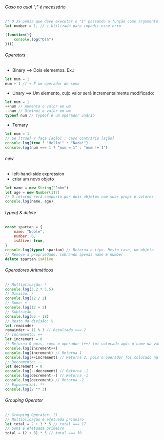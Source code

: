 
###### Caso no qual ";"  é necessário
```js
/* O JS pensa que deve executar o "1" passando a função como argumento e recebendo de volta outra função */
let number = 1; // ; Utilizado para impedir esse erro

(function(){
	console.log("Olá")
})()
```

###### Operators
- Binary ==> Dois elementos. Ex.: 
```js
let num = 1
num + 1 // + É um operador de soma
```
- Unary ==> Um elemento, cujo valor será incrementalmente modificado:
```js
let num = 1
++num // Aumenta o valor em um
--num // Diminui o valor em um
typeof num // typeof é um operador unário
```
- Ternary
```js
let num = 1
// Se [true] ? faça [ação] : caso contrário [ação]
console.log(true ? "Hello!" : "Nada!")
console.log(num === 1 ? "num = 1" : "num != 1")
```

###### new
- left-hand-side expression
- criar um novo objeto
```js
let name = new String("John")
let age = new Number(117)
// O retorno será composto por dois objetos com suas props e valores
console.log(name, age)
```

###### typeof & delete
```js
const spartan = {
	name: "Noble",
	number: 6,
	isAlive: true,
}
console.log(typeof spartan) // Retorna o tipo. Neste caso, um objeto
// Remove a propriedade, sobrando apenas name & number
delete spartan.isAlive
```

###### Operadores Aritméticos
```js
// Multiplicação: *
console.log(3.2 * 5.5)
// Divisão: /
console.log(12 / 2)
// Soma: +
console.log(12 + 2)
// Subtração
console.log(65 - 18)
// Resto da divisão: %
let remainder
remainder = 11 % 3 // Resultado === 2
// Incremento: ++
let increment = 0
/* Retorna 0 pois, como o operador (++) foi colocado após o nome da variável, o incremento será efetuado somente após, ou seja, o valor estará atualizado apenas na próxima linha */
console.log(increment++) 
console.log(increment) // Retorna 1
console.log(++increment) // Retorna 2, pois o operador foi colocado na frente
// Decremento: --
let decrement = 0
console.log(--decrement) // Retorna -1
console.log(decrement--) // Retorna -1
console.log(decrement) // Retorna -2
// Exponencial: **
console.log(2 ** 3)
```

###### Grouping Operator
```js
// Grouping Operator: ()
// Multiplicação é efetuada primeiro
let total = 2 + 3 * 5 // total === 17
// Soma é efetuada primeiro
total = (2 + 3) * 5 // total === 30
```

